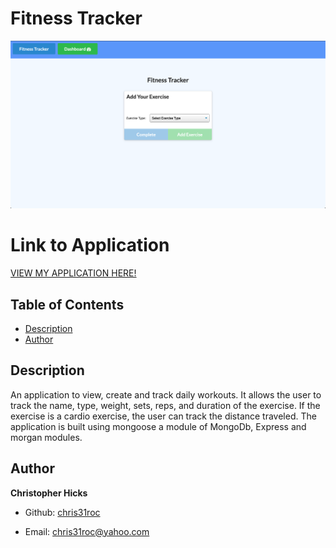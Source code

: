 # Fitness Tracker

![Photo of Application](./public/assets/fitness-app.png)


# Link to Application
[VIEW MY APPLICATION HERE!]()


## Table of Contents

* [Description](#Description)
* [Author](#Author)


## Description

An application to view, create and track daily workouts. It allows the user to track the name, type, weight, sets, reps, and duration of the exercise. If the exercise is a cardio exercise, the user can track the distance traveled. The application is built using mongoose a module of MongoDb, Express and morgan modules.  


## Author

**Christopher Hicks**

- Github: [chris31roc](https://github.com/chris31roc)

- Email: chris31roc@yahoo.com
